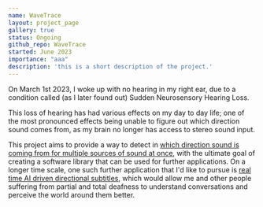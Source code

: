 ```yaml
---
name: WaveTrace
layout: project_page
gallery: true
status: Ongoing
github_repo: WaveTrace
started: June 2023
importance: "aaa"
description: 'this is a short description of the project.'
---
```



On March 1st 2023, I woke up with no hearing in my right ear, due to a condition called (as I later found out) Sudden Neurosensory Hearing Loss.

This loss of hearing has had various effects on my day to day life; one of the most pronounced effects being unable to figure out which direction sound comes from, as my brain no longer has access to stereo sound input.

This project aims to provide a way to detect in [which direction sound is coming from for multiple sources of sound at once](/projects/wavetrace/2024/how-it-will-work/), with the ultimate goal of creating a software library that can be used for further applications. On a longer time scale, one such further application that I'd like to pursue is [real time AI driven directional subtitles](/projects/wavetrace/), which would allow me and other people suffering from partial and total deafness to understand conversations and perceive the world around them better.